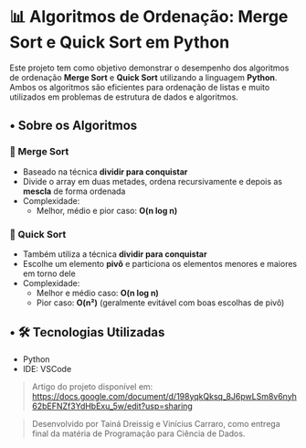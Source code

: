 # 📊 Algoritmos de Ordenação: Merge Sort e Quick Sort em Python

Este projeto tem como objetivo demonstrar o desempenho dos algoritmos de ordenação **Merge Sort** e **Quick Sort** utilizando a linguagem **Python**. Ambos os algoritmos são eficientes para ordenação de listas e muito utilizados em problemas de estrutura de dados e algoritmos.

## • Sobre os Algoritmos

### 🔹 Merge Sort
- Baseado na técnica **dividir para conquistar**
- Divide o array em duas metades, ordena recursivamente e depois as **mescla** de forma ordenada
- Complexidade:  
  - Melhor, médio e pior caso: **O(n log n)**

### 🔹 Quick Sort
- Também utiliza a técnica **dividir para conquistar**
- Escolhe um elemento **pivô** e particiona os elementos menores e maiores em torno dele
- Complexidade:  
  - Melhor e médio caso: **O(n log n)**  
  - Pior caso: **O(n²)** (geralmente evitável com boas escolhas de pivô)

## • 🛠️ Tecnologias Utilizadas

- Python
- IDE: VSCode

>Artigo do projeto disponível em: https://docs.google.com/document/d/198yqkQksq_8J6pwLSm8v6nyh62bEFNZf3YdHbExu_5w/edit?usp=sharing

> Desenvolvido por Tainá Dreissig e Vinícius Carraro, como entrega final da matéria de Programação para Ciência de Dados.

